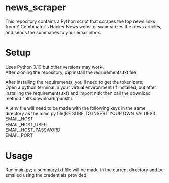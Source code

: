 # news_scraper
This repository contains a Python script that scrapes the top news links from Y Combinator's Hacker News website, summarizes the news articles, and sends the summaries to your email inbox.

# Setup
Uses Python 3.10 but other versions may work.  
After cloning the repository, pip install the requirements.txt file.  
  
After installing the requirements, you'll need to get the tokenizers;  
Open a python terminal in your virtual environment (if installed, but after installing the requirements.txt) and import nltk then call the download method "nltk.download('punkt').
  
A .env file will need to be made with the following keys in the same directory as the main.py file(BE SURE TO INSERT YOUR OWN VALUES!):  
EMAIL_HOST  
EMAIL_HOST_USER  
EMAIL_HOST_PASSWORD  
EMAIL_PORT  

# Usage
Run main.py; a summary.txt file will be made in the current directory and be emailed using the credentials provided.
